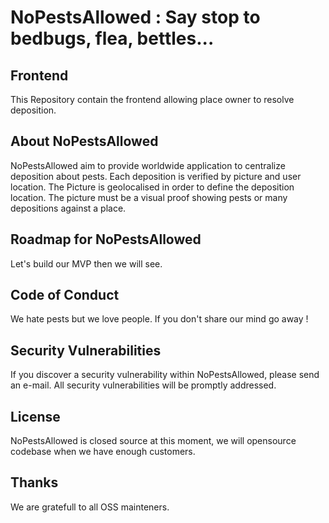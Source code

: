 # NoPestsAllowed : Say stop to bedbugs, flea, bettles...

## Frontend

This Repository contain the frontend allowing place owner to resolve deposition.

## About NoPestsAllowed

NoPestsAllowed aim to provide worldwide application to centralize deposition about pests. Each deposition is verified by picture and user location. The Picture is geolocalised in order to define the deposition location. The picture must be a visual proof showing pests or many depositions against a place.

## Roadmap for NoPestsAllowed

Let's build our MVP then we will see.

<!-- ## NoPestsAllowed Sponsors

We are a small community, we dedicate as much time as we can to improve NoPestsAllowed. You can support us throught sponsorship. -->

## Code of Conduct

We hate pests but we love people. If you don't share our mind go away !

## Security Vulnerabilities

If you discover a security vulnerability within NoPestsAllowed, please send an e-mail. All security vulnerabilities will be promptly addressed.

## License

NoPestsAllowed is closed source at this moment, we will opensource codebase when we have enough customers.

## Thanks

We are gratefull to all OSS mainteners.
